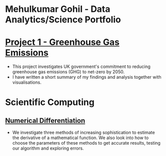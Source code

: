 # Mehulkumar Gohil - Data Analytics/Science Portfolio

# [Project 1 - Greenhouse Gas Emissions](https://github.com/mehulg772/Mehul_portfolio/blob/main/Project_Codes/GreenhouseGasEmission.ipynb)
* This project investigates UK government's commitment to reducing greenhouse gas emissions (GHG) to net-zero by 2050. 
* I have written a short summary of my findings and analysis together with visualisations. 


# Scientific Computing

## [Numerical Differentiation](https://github.com/mehulg772/Mehul_portfolio/blob/main/Project_Codes/Numerical-Diff.ipynb)
* We investigate three methods of increasing sophistication to estimate the derivative of a mathematical function. We also look into how to choose the parameters of these methods to get accurate results, testing our algorithm and exploring errors.

